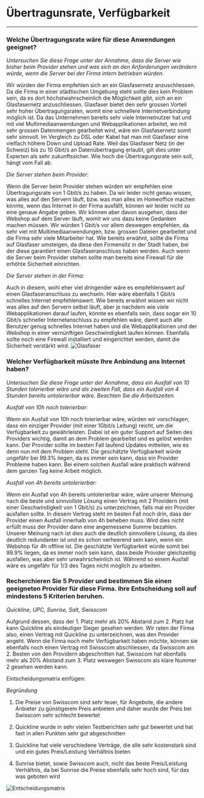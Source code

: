 # Übertragunsrate, Verfügbarkeit 
---
### Welche Übertragungsrate wäre für diese Anwendungen geeignet?
*Untersuchen Sie diese Frage unter der Annahme, dass die Server wie bisher beim Provider stehen und was sich an den Anforderungen verändern würde, wenn die Server bei der Firma intern betrieben würden.*
 
Wir würden der Firma empfehlen sich an ein Glasfasernetz anzuschliessen. Da die Firma in einer städtischen Umgebung steht sollte dies kein Problem sein, da es dort höchstwahrscheinlich die Möglichkeit gibt, sich an ein Glasfasernetz anzuschliessen. Glasfaser bietet den sehr grossen Vorteil sehr hoher Übertragungsraten, womit eine schnellere Internetverbindung möglich ist. Da das Unternehmen bereits sehr viele Internetnutzer hat und mit viel Multimediaanwendungen und Webapplikationen arbeitet, wo mit sehr grossen Datenmengen gearbeitet wird, wäre ein Glasfasernetz somit sehr sinnvoll. Im Vergleich zu DSL oder Kabel hat man mit Glasfaser eine vielfach höhere Down und Upload Rate. Weil das Glasfaser Netz (in der Schweiz) bis zu 10 Gbit/s an Datenübertragung erlaubt, gilt dies unter Experten als sehr zukunftssicher. Wie hoch die Übertragungsrate sein soll, hängt vom Fall ab. 
 
*Die Server stehen beim Provider:*
 
Wenn die Server beim Provider stehen würden wir empfehlen eine Übertragungsrate von 1 Gbit/s zu haben. Da wir leider nicht genau wissen, was alles auf den Servern läuft, bzw. was man alles im Homeoffice machen könnte, wenn das Internet in der Firma ausfällt, können wir leider nicht so eine genaue Angabe geben. Wir können aber davon ausgehen, dass der Webshop auf dem Server läuft, womit wir uns dazu keine Gedanken machen müssen. Wir würden 1 Gbit/s vor allem deswegen empfehlen, da sehr viel mit Multimediaanwendungen, bzw. grossen Dateien gearbeitet und die Firma sehr viele Mitarbeiter hat. Wie bereits erwähnt, sollte die Firma auf Glasfaser umsteigen, da diese den Firmensitz in der Stadt haben, bei der diese garantiert einen Glasfaseranschluss haben werden. Auch wenn die Server beim Provider stehen sollte man bereits eine Firewall für die erhöhte Sicherheit einrichten.
 
*Die Server stehen in der Firma:*
 
 Auch in diesem, wohl eher viel dringender wäre es empfehlenswert auf einen Glasfaseranschluss zu wechseln. Hier wäre ebenfalls 1 Gbit/s schnelles Internet empfehlenswert. Wie bereits erwähnt wissen wir nicht was alles auf den Servern selbst läuft, aber je nachdem wie viele Webapplikationen darauf laufen, könnte es ebenfalls sein, dass sogar ein 10 Gbit/s schneller Internetanschluss zu empfehlen wäre, damit auch alle Benutzer genug schnelles Internet haben und die Webapplikationen und der Webshop in einer vernünftigen Geschwindigkeit laufen können. Ebenfalls sollte noch eine Firewall installiert und eingerichtet werden, damit die Sicherheit verstärkt wird.
![Glasfaser](https://user-images.githubusercontent.com/89446428/137597124-463ce118-5f5d-4800-8de4-0b3c3e2cdc8e.png)

### Welcher Verfügbarkeit müsste Ihre Anbindung ans Internet haben?
*Untersuchen Sie diese Frage unter der Annahme, dass ein Ausfall von 10 Stunden tolerierbar wäre und als zweiten Fall, dass ein Ausfall von 4 Stunden bereits untolerierbar wäre. Beachten Sie die Arbeitszeiten.*

*Ausfall von 10h noch tolerierbar:*
 
Wenn ein Ausfall von 10h noch tolerierbar wäre, würden wir vorschlagen, dass ein einziger Provider (mit einer 1Gbit/s Leitung) reicht, um die Verfügbarkeit zu gewährleisten. Dabei ist ein guter Support auf Seiten des Providers wichtig, damit an dem Problem gearbeitet und es gelöst werden kann. Der Provider sollte im besten Fall laufend Updates mitteilen, wie es denn nun mit dem Problem steht. Die geschätzte Verfügbarkeit würde ungefähr bei 99.3% liegen, da es immer sein kann, dass ein Provider Probleme haben kann. Bei einem solchen Ausfall wäre praktisch während dem ganzen Tag keine Arbeit möglich.
 
*Ausfall von 4h bereits untolerierbar:*
 
Wenn ein Ausfall von 4h bereits untolerierbar wäre, wäre unserer Meinung nach die beste und sinnvollste Lösung einen Vertrag mit 2 Providern (mit einer Geschwindigkeit von 1 Gbit/s) zu unterzeichnen, falls mal ein Provider ausfallen sollte. In diesem Vertrag steht im besten Fall noch drin, dass der Provider einen Ausfall innerhalb von 4h beheben muss. Wird dies nicht erfüllt muss der Provider dann eine angemessene Summe bezahlen. Unserer Meinung nach ist dies auch die deutlich sinnvollere Lösung, da dies deutlich redundanter ist und es schon verheerend sein kann, wenn ein Webshop für 4h offline ist. Die geschätzte Verfügbarkeit würde somit bei 99.9% liegen, da es immer noch sein kann, dass beide Provider gleichzeitig ausfallen, was aber sehr unwahrscheinlich ist. Während so einem Ausfall wäre es ungefähr für 1/3 des Tages nicht möglich zu arbeiten.

### Recherchieren Sie 5 Provider und bestimmen Sie einen geeigneten Provider für diese Firma. Ihre Entscheidung soll auf mindestens 5 Kriterien beruhen.
*Quickline, UPC, Sunrise, Salt, Swisscom*
 
Aufgrund dessen, dass der 1. Platz mehr als 20% Abstand zum 2. Platz hat kann Quickline als eindeutiger Sieger gesehen werden. Wir raten der Firma also, einen Vertrag mit Quickline zu unterzeichnen, was den Provider angeht. Wenn die Firma noch mehr Verfügbarkeit haben möchte, können sie ebenfalls noch einen Vertrag mit Swisscom abschliessen, da Swisscom am 2. Besten von den Providern abgeschnitten hat. Swisscom hat ebenfalls mehr als 20% Abstand zum 3. Platz weswegen Swisscom als klare Nummer 2 gesehen werden kann.
 
Eintscheidungsmatrix einfügen: 

*Begründung*
 
1. Die Preise von Swisscom sind sehr teuer, für Angebote, die andere Anbieter zu günstigerem Preis anbieten und daher wurde der Preis bei Swisscom sehr schlecht bewertet
 
2. Quickline wurde in sehr vielen Testberichten sehr gut bewertet und hat fast in allen Punkten sehr gut abgeschnitten
 
3. Quickline hat viele verschiedene Verträge, die alle sehr kostenstark sind und ein gutes Preis/Leistung Verhältnis bieten
 
4. Sunrise bietet, sowie Swisscom auch, nicht das beste Preis/Leistung Verhältnis, da bei Sunrise die Preise ebenfalls sehr hoch sind, für das was geboten wird

![Entscheidungsmatrix](https://user-images.githubusercontent.com/89446428/137597126-09b8754f-7204-46e3-9775-d186c0f0aecd.png)
